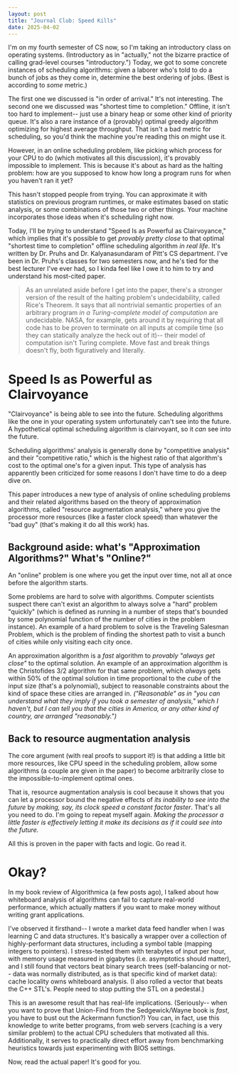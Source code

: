 ```yaml
---
layout: post
title: "Journal Club: Speed Kills"
date: 2025-04-02
---
```

I'm on my fourth semester of CS now, so I'm taking an introductory class on operating systems. (Introductory as in "actually," not the bizarre practice of calling grad-level courses "introductory.") Today, we got to some concrete instances of scheduling algorithms: given a laborer who's told to do a bunch of jobs as they come in, determine the best ordering of jobs. (Best is according to *some* metric.)

The first one we discussed is "in order of arrival." It's not interesting. The second one we discussed was "shortest time to completion." Offline, it isn't too hard to implement-- just use a binary heap or some other kind of priority queue. It's also a rare instance of a (provably) optimal greedy algorithm optimizing for highest average throughput. That isn't a bad metric for scheduling, so you'd think the machine you're reading this on might use it.

However, in an online scheduling problem, like picking which process for your CPU to do (which motivates all this discussion), it's provably impossible to implement. This is because it's about as hard as the halting problem: how are you supposed to know how long a program runs for when you haven't ran it yet?

This hasn't stopped people from trying. You can approximate it with statistics on previous program runtimes, or make estimates based on static analysis, or some combinations of those two or other things. Your machine incorporates those ideas when it's scheduling right now.

Today, I'll be *trying* to understand "Speed Is as Powerful as Clairvoyance," which implies that it's possible to get *provably pretty close* to that optimal "shortest time to completion" offline scheduling algorithm *in real life*. It's written by Dr. Pruhs and Dr. Kalyanasundaram of Pitt's CS department. I've been in Dr. Pruhs's classes for two semesters now, and he's tied for the best lecturer I've ever had, so I kinda feel like I owe it to him to try and understand his most-cited paper.

> As an unrelated aside before I get into the paper, there's a stronger version of the result of the halting problem's undecidability, called Rice's Theorem. It says that all nontrivial semantic properties of an arbitrary program *in a Turing-complete model of computation* are undecidable. NASA, for example, gets around it by requiring that all code has to be proven to terminate on all inputs at compile time (so they can statically analyze the heck out of it)-- their model of computation isn't Turing complete. Move fast and break things doesn't fly, both figuratively and literally.

# Speed Is as Powerful as Clairvoyance
"Clairvoyance" is being able to see into the future. Scheduling algorithms like the one in your operating system unfortunately can't see into the future. A hypothetical optimal scheduling algorithm is clairvoyant, so it *can* see into the future.

Scheduling algorithms' analysis is generally done by "competitive analysis" and their "competitive ratio," which is the highest ratio of that algorithm's cost to the optimal one's for a given input. This type of analysis has apparently been criticized for some reasons I don't have time to do a deep dive on.

This paper introduces a new type of analysis of online scheduling problems and their related algorithms based on the theory of approximation algorithms, called "resource augmentation analysis," where you give the processor more resources (like a faster clock speed) than whatever the "bad guy" (that's making it do all this work) has.

## Background aside: what's "Approximation Algorithms?" What's "Online?"
An "online" problem is one where you get the input over time, not all at once before the algorithm starts.

Some problems are hard to solve with algorithms. Computer scientists suspect there can't exist an algorithm to always solve a "hard" problem "quickly" (which is defined as running in a number of steps that's bounded by some polynomial function of the number of cities in the problem instance). An example of a hard problem to solve is the Traveling Salesman Problem, which is the problem of finding the shortest path to visit a bunch of cities while only visiting each city once.

An approximation algorithm is a *fast* algorithm to *provably "always get close"* to the optimal solution. An example of an approximation algorithm is the Christofides 3/2 algorithm for that same problem, which *always* gets within 50% of the optimal solution in time proportional to the *cube* of the input size (that's a polynomial), subject to reasonable constraints about the kind of space these cities are arranged in. *("Reasonable" as in "you can understand what they imply if you took a semester of analysis," which I haven't, but I can tell you that the cities in America, or any other kind of country, are arranged "reasonably.")*

## Back to resource augmentation analysis
The core argument (with real proofs to support it!) is that adding a little bit more resources, like CPU speed in the scheduling problem, allow some algorithms (a couple are given in the paper) to become arbitrarily close to the impossible-to-implement optimal ones.

That is, resource augmentation analysis is cool because it shows that you can let a processor bound the negative effects of *its inability to see into the future* by *making, say, its clock speed a constant factor faster*. That's all you need to do. I'm going to repeat myself again. *Making the processor a little faster is effectively letting it make its decisions as if it could see into the future.* 

All this is proven in the paper with facts and logic. Go read it.

# Okay?
In my book review of Algorithmica (a few posts ago), I talked about how whiteboard analysis of algorithms can fail to capture real-world performance, which actually matters if you want to make money without writing grant applications.

I've observed it firsthand-- I wrote a market data feed handler when I was learning C and data structures. It's basically a wrapper over a collection of highly-performant data structures, including a symbol table (mapping integers to pointers). I stress-tested them with terabytes of input per hour, with memory usage measured in gigabytes (i.e. asymptotics should matter), and I still found that vectors beat binary search trees (self-balancing or not-- data was normally distributed, as is that specific kind of market data): cache locality owns whiteboard analysis. (I also rolled a vector that beats the C++ STL's. People need to stop putting the STL on a pedestal.)

This is an awesome result that has real-life implications. (Seriously-- when you want to prove that Union-Find from the Sedgewick/Wayne book is *fast*, you have to bust out the Ackermann function?) You can, in fact, use this knowledge to write better programs, from web servers (caching is a very similar problem) to the actual CPU schedulers that motivated all this. Additionally, it serves to practically direct effort away from benchmarking heuristics towards just experimenting with BIOS settings.

Now, read the actual paper! It's good for you.
